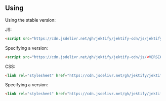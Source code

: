## Using


Using the stable version:

JS:

```html
<script src="https://cdn.jsdelivr.net/gh/jektify/jektify-cdn/js/jektify.min.js"></script>
```

Specifying a version:

```html
<script src="https://cdn.jsdelivr.net/gh/jektify/jektify-cdn/js/<VERSION>/jektify.min.js"></script>
```

CSS:

```html
<link rel="stylesheet" href="https://cdn.jsdelivr.net/gh/jektify/jektify-cdn/css/stable/jektify.min.css">
```

Specifying a version:

```html
<link rel="stylesheet" href="https://cdn.jsdelivr.net/gh/jektify/jektify-cdn/css/<VERSION>/jektify.min.css">
```
